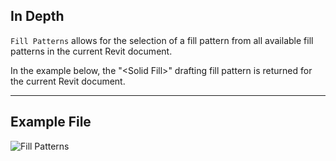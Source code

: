 ## In Depth
`Fill Patterns` allows for the selection of a fill pattern from all available fill patterns in the current Revit document.

In the example below, the "\<Solid Fill>\" drafting fill pattern is returned for the current Revit document.
___
## Example File

![Fill Patterns](./DSRevitNodesUI.FillPatterns_img.jpg)
